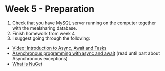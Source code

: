 # Week 5 - Preparation

 1. Check that you have MySQL server running on the computer together with the mealsharing database.
 2. Finish homework from week 4
 3. I suggest going through the following:

  - [Video: Introduction to Async, Await and Tasks](https://www.youtube.com/watch?v=X9N5r6kMOxw)
  - [Asynchronous programming with async and await](https://docs.microsoft.com/en-gb/dotnet/csharp/programming-guide/concepts/async/) (read until part about Asynchronous exceptions)
  - [What is NuGet](https://www.youtube.com/watch?v=WW3bO1lNDmo)
